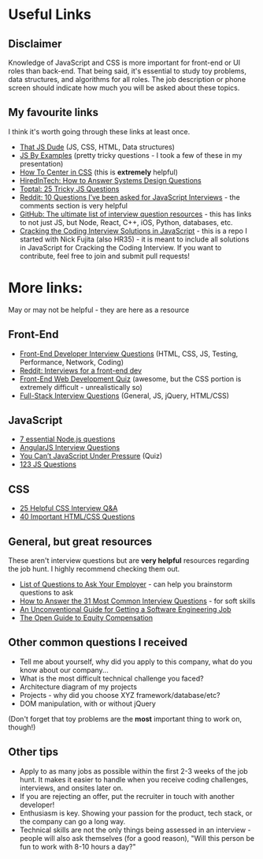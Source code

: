 # Useful Links

## Disclaimer

Knowledge of JavaScript and CSS is more important for front-end or UI roles than back-end. That being said, it's essential to study toy problems, data structures, and algorithms for all roles. The job description or phone screen should indicate how much you will be asked about these topics.

## My favourite links

I think it's worth going through these links at least once.

* [That JS Dude](http://www.thatjsdude.com/interview/) (JS, CSS, HTML, Data structures)
* [JS By Examples](https://github.com/bmkmanoj/js-by-examples/tree/master/examples) (pretty tricky questions - I took a few of these in my presentation)
* [How To Center in CSS](http://howtocenterincss.com/) (this is **extremely** helpful)
* [HiredInTech: How to Answer Systems Design Questions](http://www.hiredintech.com/system-design)
* [Toptal: 25 Tricky JS Questions](http://www.toptal.com/javascript/interview-questions)
* [Reddit: 10 Questions I’ve been asked for JavaScript Interviews](https://www.reddit.com/r/javascript/comments/3rb88w/ten_questions_ive_been_asked_most_more_than_once/?utm_source=javascriptweekly&utm_medium=email) - the comments section is very helpful
* [GitHub: The ultimate list of interview question resources](https://github.com/MaximAbramchuck/awesome-interviews) - this has links to not just JS, but Node, React, C++, iOS, Python, databases, etc.
* [Cracking the Coding Interview Solutions in JavaScript](https://github.com/ECMAScript9000/javascript-cracking-the-code) - this is a repo I started with Nick Fujita (also HR35) - it is meant to include all solutions in JavaScript for Cracking the Coding Interview. If you want to contribute, feel free to join and submit pull requests!

# More links:

May or may not be helpful - they are here as a resource

## Front-End

* [Front-End Developer Interview Questions](https://github.com/h5bp/Front-end-Developer-Interview-Questions) (HTML, CSS, JS, Testing, Performance, Network, Coding)
* [Reddit: Interviews for a front-end dev](https://www.reddit.com/r/webdev/comments/3f7q3q/been_interviewing_with_a_lot_of_tech_startups_as/)
* [Front-End Web Development Quiz](http://davidshariff.com/quiz/) (awesome, but the CSS portion is extremely difficult - unrealistically so)
* [Full-Stack Interview Questions](https://github.com/ratracegrad/Full-Stack-Interview-Questions) (General, JS, jQuery, HTML/CSS)

## JavaScript

* [7 essential Node.js questions](http://www.toptal.com/nodejs/interview-questions)
* [AngularJS Interview Questions](https://github.com/AndreyUtka/angularjs-interview-questions)
* [You Can’t JavaScript Under Pressure](http://games.usvsth3m.com/javascript-under-pressure/) (Quiz)
* [123 JS Questions](https://github.com/nishant8BITS/123-Essential-JavaScript-Interview-Question)

## CSS

* [25 Helpful CSS Interview Q&A](http://www.skilledup.com/articles/25-css-interview-questions-answers)
* [40 Important HTML/CSS Questions](http://www.codeproject.com/Articles/702051/important-HTML-Interview-questions-with-answe)

## General, but great resources

These aren't interview questions but are **very helpful** resources regarding the job hunt. I highly recommend checking them out.

* [List of Questions to Ask Your Employer](https://github.com/ChiperSoft/InterviewThis) - can help you brainstorm questions to ask
* [How to Answer the 31 Most Common Interview Questions](https://www.themuse.com/advice/how-to-answer-the-31-most-common-interview-questions) - for soft skills
* [An Unconventional Guide for Getting a Software Engineering Job](http://www.juliahgrace.com/blog/2015/4/9/an-unconventional-guide-for-getting-a-software-engineering-job)
* [The Open Guide to Equity Compensation](https://github.com/jlevy/og-equity-compensation)


## Other common questions I received

- Tell me about yourself, why did you apply to this company, what do you know about our company...
- What is the most difficult technical challenge you faced?
- Architecture diagram of my projects
- Projects - why did you choose XYZ framework/database/etc?
- DOM manipulation, with or without jQuery

(Don't forget that toy problems are the **most** important thing to work on, though!)

## Other tips

- Apply to as many jobs as possible within the first 2-3 weeks of the job hunt. It makes it easier to handle when you receive coding challenges, interviews, and onsites later on.
- If you are rejecting an offer, put the recruiter in touch with another developer!
- Enthusiasm is key. Showing your passion for the product, tech stack, or the company can go a long way.
- Technical skills are not the only things being assessed in an interview - people will also ask themselves (for a good reason), "Will this person be fun to work with 8-10 hours a day?"

